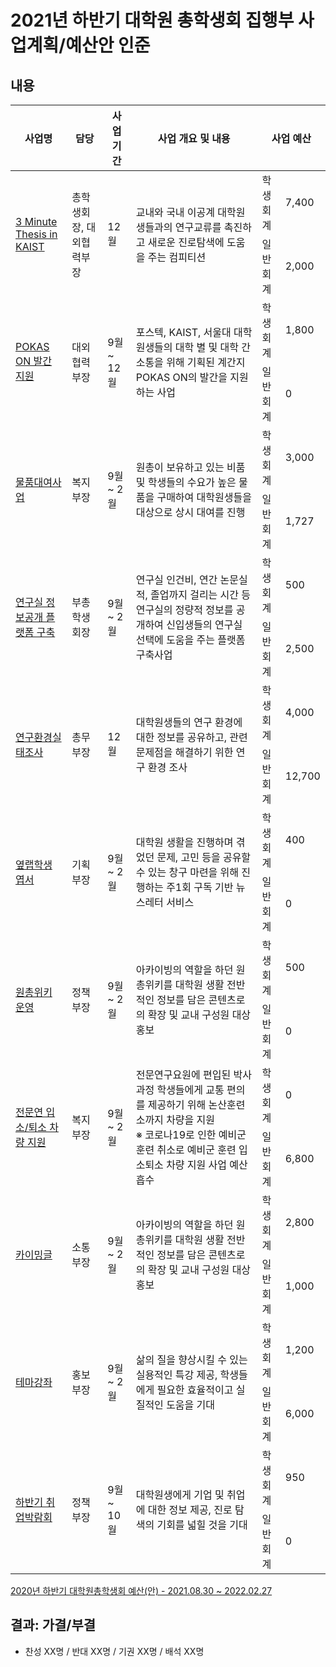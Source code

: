 2021년 하반기 대학원 총학생회 집행부 사업계획/예산안 인준
===

## 내용

<table>
<thead>
  <tr>
    <th>사업명</th>
    <th>담당</th>
    <th>사업 기간</th>
    <th>사업 개요 및 내용</th>
    <th colspan="2">사업 예산</th>
  </tr>
</thead>
<tbody>
  <tr>
    <td rowspan="2"><a href="2021년-하반기-대학원-총학생회-집행부-사업계획서/2021년-하반기-대학원-총학생회-집행부-사업계획서-3-Minute-Thesis-in-KAIST.md">3 Minute Thesis in KAIST</a></td>
    <td rowspan="2">총학생회장, 대외협력부장</td>
    <td rowspan="2">12월</td>
    <td rowspan="2">교내와 국내 이공계 대학원생들과의 연구교류를 촉진하고 새로운 진로탐색에 도움을 주는 컴피티션 </td>
    <td>학생회계</td>
    <td>7,400</td>
  </tr>
  <tr>
    <td>일반회계</td>
    <td>2,000</td>
  </tr>
  <tr>
    <td rowspan="2"><a href="2021년-하반기-대학원-총학생회-집행부-사업계획서/2021년-하반기-대학원-총학생회-집행부-사업계획서-POKAS-ON-발간-지원.md">POKAS ON 발간 지원</a></td>
    <td rowspan="2">대외협력부장</td>
    <td rowspan="2">9월 ~ 12월</td>
    <td rowspan="2">포스텍, KAIST, 서울대 대학원생들의 대학 별 및 대학 간 소통을 위해 기획된 계간지 POKAS ON의 발간을 지원하는 사업</td>
    <td>학생회계</td>
    <td>1,800</td>
  </tr>
  <tr>
    <td>일반회계</td>
    <td>0</td>
  </tr>
  <tr>
    <td rowspan="2"><a href="2021년-하반기-대학원-총학생회-집행부-사업계획서/2021년-하반기-대학원-총학생회-집행부-사업계획서-물품대여사업.md">물품대여사업</a></td>
    <td rowspan="2">복지부장</td>
    <td rowspan="2">9월 ~ 2월</td>
    <td rowspan="2">원총이 보유하고 있는 비품 및 학생들의 수요가 높은 물품을 구매하여 대학원생들을 대상으로 상시 대여를 진행</td>
    <td>학생회계</td>
    <td>3,000</td>
  </tr>
  <tr>
    <td>일반회계</td>
    <td>1,727</td>
  </tr>
  <tr>
    <td rowspan="2"><a href="2021년-하반기-대학원-총학생회-집행부-사업계획서/2021년-하반기-대학원-총학생회-집행부-사업계획서-연구실-정보공개-플랫폼.md">연구실 정보공개 플랫폼 구축</a></td>
    <td rowspan="2">부총학생회장</td>
    <td rowspan="2">9월 ~ 2월</td>
    <td rowspan="2">연구실 인건비, 연간 논문실적, 졸업까지 걸리는 시간 등 연구실의 정량적 정보를 공개하여 신입생들의 연구실 선택에 도움을 주는 플랫폼 구축사업</td>
    <td>학생회계</td>
    <td>500</td>
  </tr>
  <tr>
    <td>일반회계</td>
    <td>2,500</td>
  </tr>
  <tr>
    <td rowspan="2"><a href="2021년-하반기-대학원-총학생회-집행부-사업계획서/2021년-하반기-대학원-총학생회-집행부-사업계획서-연구환경실태조사.md">연구환경실태조사</a></td>
    <td rowspan="2">총무부장</td>
    <td rowspan="2">12월</td>
    <td rowspan="2">대학원생들의 연구 환경에 대한 정보를 공유하고, 관련 문제점을 해결하기 위한 연구 환경 조사</td>
    <td>학생회계</td>
    <td>4,000</td>
  </tr>
  <tr>
    <td>일반회계</td>
    <td>12,700</td>
  </tr>
  <tr>
    <td rowspan="2"><a href="2021년-하반기-대학원-총학생회-집행부-사업계획서/2021년-하반기-대학원-총학생회-집행부-사업계획서-옆랩학생-엽서.md">옆랩학생 엽서</a></td>
    <td rowspan="2">기획부장</td>
    <td rowspan="2">9월 ~ 2월</td>
    <td rowspan="2">대학원 생활을 진행하며 겪었던 문제, 고민 등을 공유할 수 있는 창구 마련을 위해 진행하는 주1회 구독 기반 뉴스레터 서비스</td>
    <td>학생회계</td>
    <td>400</td>
  </tr>
  <tr>
    <td>일반회계</td>
    <td>0</td>
  </tr>
  <tr>
    <td rowspan="2"><a href="2021년-하반기-대학원-총학생회-집행부-사업계획서/2021년-하반기-대학원-총학생회-집행부-사업계획서-원총위키-운영.md">원총위키 운영</a></td>
    <td rowspan="2">정책부장</td>
    <td rowspan="2">9월 ~ 2월</td>
    <td rowspan="2">아카이빙의 역할을 하던 원총위키를 대학원 생활 전반적인 정보를 담은 콘텐츠로의 확장 및 교내 구성원 대상 홍보</td>
    <td>학생회계</td>
    <td>500</td>
  </tr>
  <tr>
    <td>일반회계</td>
    <td>0</td>
  </tr>
    <tr>
    <td rowspan="2"><a href="2021년-하반기-대학원-총학생회-집행부-사업계획서/2021년-하반기-대학원-총학생회-집행부-사업계획서-전문연구요원-훈련소-입소퇴소-차량-지원-사업.md">전문연 입소/퇴소 차량 지원</a></td>
    <td rowspan="2">복지부장</td>
    <td rowspan="2">9월 ~ 2월</td>
    <td rowspan="2">전문연구요원에 편입된 박사과정 학생들에게 교통 편의를 제공하기 위해 논산훈련소까지 차량을 지원<br>※ 코로나19로 인한 예비군 훈련 취소로 예비군 훈련 입소퇴소 차량 지원 사업 예산 흡수</td>
    <td>학생회계</td>
    <td>0</td>
  </tr>
  <tr>
    <td>일반회계</td>
    <td>6,800</td>
  </tr>
  <tr>
    <td rowspan="2"><a href="2021년-하반기-대학원-총학생회-집행부-사업계획서/2021년-하반기-대학원-총학생회-집행부-사업계획서-카이밍글.md">카이밍글</a></td>
    <td rowspan="2">소통부장</td>
    <td rowspan="2">9월 ~ 2월</td>
    <td rowspan="2">아카이빙의 역할을 하던 원총위키를 대학원 생활 전반적인 정보를 담은 콘텐츠로의 확장 및 교내 구성원 대상 홍보</td>
    <td>학생회계</td>
    <td>2,800</td>
  </tr>
  <tr>
    <td>일반회계</td>
    <td>1,000</td>
  </tr>
  <tr>
    <td rowspan="2"><a href="2021년-하반기-대학원-총학생회-집행부-사업계획서/2021년-하반기-대학원-총학생회-집행부-사업계획서-테마강좌.md">테마강좌</a></td>
    <td rowspan="2">홍보부장</td>
    <td rowspan="2">9월 ~ 2월</td>
    <td rowspan="2">삶의 질을 향상시킬 수 있는 실용적인 특강 제공, 학생들에게 필요한 효율적이고 실질적인 도움을 기대</td>
    <td>학생회계</td>
    <td>1,200</td>
  </tr>
  <tr>
    <td>일반회계</td>
    <td>6,000</td>
  </tr>
  <tr>
    <td rowspan="2"><a href="2021년-하반기-대학원-총학생회-집행부-사업계획서/2021년-하반기-대학원-총학생회-집행부-사업계획서-취업박람회.md">하반기 취업박람회</a></td>
    <td rowspan="2">정책부장</td>
    <td rowspan="2">9월 ~ 10월</td>
    <td rowspan="2">대학원생에게 기업 및 취업에 대한 정보 제공, 진로 탐색의 기회를 넓힐 것을 기대</td>
    <td>학생회계</td>
    <td>950</td>
  </tr>
  <tr>
    <td>일반회계</td>
    <td>0</td>
  </tr>
</tbody>
</table>

[2020년 하반기 대학원총학생회 예산(안) - 2021.08.30 ~ 2022.02.27](https://docs.google.com/spreadsheets/d/1gNPws-RvtBBCvuu8R8--h7njS580ED5aH_o0d7UcdUI/edit?usp=sharing)

## 결과: 가결/부결
- 찬성 XX명 / 반대 XX명 / 기권 XX명 / 배석 XX명
